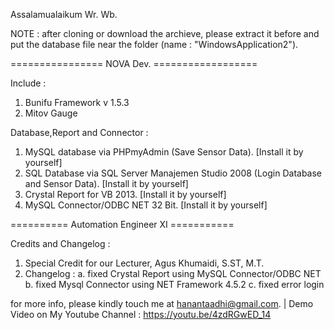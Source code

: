 Assalamualaikum Wr. Wb.

NOTE : after cloning or download the archieve, please extract it before and put the database file near the folder (name : "WindowsApplication2").



================ NOVA Dev. ==================

Include :
1. Bunifu Framework v 1.5.3
2. Mitov Gauge

Database,Report and Connector :
1. MySQL database via PHPmyAdmin (Save Sensor Data). [Install it by yourself]
2. SQL Database via SQL Server Manajemen Studio 2008 (Login Database and Sensor Data). [Install it by yourself]
3. Crystal Report for VB 2013. [Install it by yourself]
4. MySQL Connector/ODBC NET 32 Bit. [Install it by yourself]


========== Automation Engineer XI ===========

Credits and Changelog :
1. Special Credit for our Lecturer, Agus Khumaidi, S.ST, M.T.
2. Changelog : 
	a. fixed Crystal Report using MySQL Connector/ODBC NET
	b. fixed Mysql Connector using NET Framework 4.5.2
	c. fixed error login

for more info, please kindly touch me at hanantaadhi@gmail.com. | 
Demo Video on My Youtube Channel :  https://youtu.be/4zdRGwED_14
